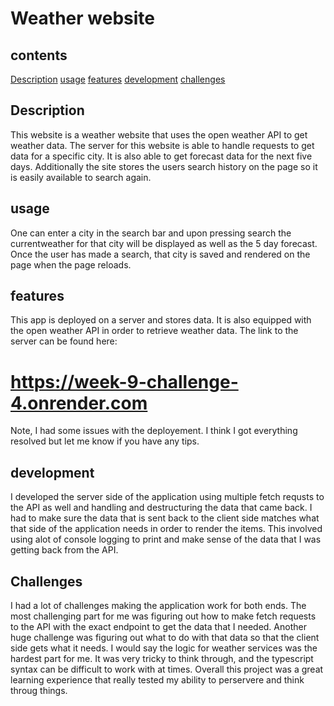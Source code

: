 # Weather website

## contents
[Description](#description)
[usage](#usage)
[features](#features)
[development](#development)
[challenges](#challenges)

## Description
This website is a weather website that uses the open weather API to get weather data. The server for this website is able to handle requests to get data for a specific city. It is also able to get forecast data for the next five days. Additionally the site stores the users search history on the page so it is easily available to search again.

## usage
One can enter a city in the search bar and upon pressing search the currentweather for that city will be displayed as well as the 5 day forecast. Once the user has made a search, that city is saved and rendered on the page when the page reloads. 

## features 
This app is deployed on a server and stores data. It is also equipped with the open weather API in order to retrieve weather data. The link to the server can be found here:
# https://week-9-challenge-4.onrender.com 
Note, I had some issues with the deployement. I think I got everything resolved but let me know if you have any tips.

## development
I developed the server side of the application using multiple fetch requsts to the API as well and handling and destructuring the data that came back. I had to make sure the data that is sent back to the client side matches what that side of the application needs in order to render the items. This involved using alot of console logging to print and make sense of the data that I was getting back from the API.

## Challenges
I had a lot of challenges making the application work for both ends. The most challenging part for me was figuring out how to make fetch requests to the API with the exact endpoint to get the data that I needed. Another huge challenge was figuring out what to do with that data so that the client side gets what it needs. I would say the logic for weather services was the hardest part for me. It was very tricky to think through, and the typescript syntax can be difficult to work with at times. Overall this project was a great learning experience that really tested my ability to perservere and think throug things.